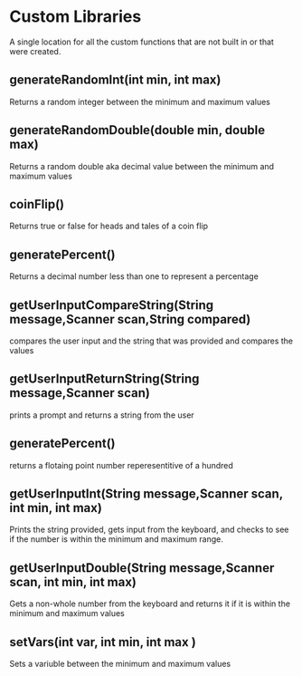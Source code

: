 # Custom Libraries
A single location for all the custom functions that are not built in or that were created.

## generateRandomInt(int min, int max)
Returns a random integer between the minimum and maximum values

## generateRandomDouble(double min, double max)
Returns a random double aka decimal value between the minimum and maximum values

## coinFlip()
Returns true or false for heads and tales of a coin flip

## generatePercent()
Returns a decimal number less than one to represent a percentage

## getUserInputCompareString(String message,Scanner scan,String compared)
compares the user input and the string that was provided and compares the values

## getUserInputReturnString(String message,Scanner scan)
prints a prompt and returns a string from the user

## generatePercent()
returns a flotaing point number reperesentitive of a hundred

## getUserInputInt(String message,Scanner scan, int min, int max)
Prints the string provided, gets input from the keyboard, and checks to see if the number is within the minimum and maximum range.

## getUserInputDouble(String message,Scanner scan, int min, int max)
Gets a non-whole number from the keyboard and returns it if it is within the minimum and maximum values

## setVars(int var, int min, int max ) 
Sets a variuble between the minimum and maximum values

